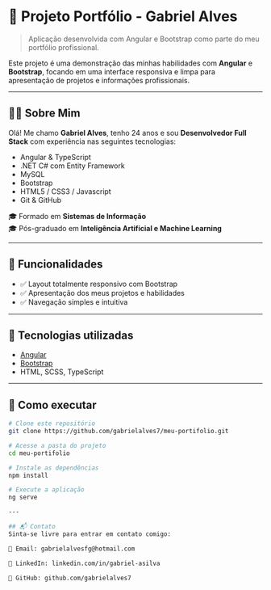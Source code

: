 # 🎯 Projeto Portfólio - Gabriel Alves

> Aplicação desenvolvida com Angular e Bootstrap como parte do meu portfólio profissional.

Este projeto é uma demonstração das minhas habilidades com **Angular** e **Bootstrap**, focando em uma interface responsiva e limpa para apresentação de projetos e informações profissionais.

---

## 🧑‍💻 Sobre Mim

Olá! Me chamo **Gabriel Alves**, tenho 24 anos e sou **Desenvolvedor Full Stack** com experiência nas seguintes tecnologias:

- Angular & TypeScript
- .NET C# com Entity Framework
- MySQL
- Bootstrap
- HTML5 / CSS3 / Javascript
- Git & GitHub

🎓 Formado em **Sistemas de Informação**  
🎓 Pós-graduado em **Inteligência Artificial e Machine Learning**

---

## 🚀 Funcionalidades

- ✅ Layout totalmente responsivo com Bootstrap
- ✅ Apresentação dos meus projetos e habilidades
- ✅ Navegação simples e intuitiva

---

## 🔧 Tecnologias utilizadas

- [Angular](https://angular.io/)
- [Bootstrap](https://getbootstrap.com/)
- HTML, SCSS, TypeScript

---

## 📂 Como executar

```bash
# Clone este repositório
git clone https://github.com/gabrielalves7/meu-portifolio.git

# Acesse a pasta do projeto
cd meu-portifolio

# Instale as dependências
npm install

# Execute a aplicação
ng serve

---

## 📬 Contato
Sinta-se livre para entrar em contato comigo:

📧 Email: gabrielalvesfg@hotmail.com

🔗 LinkedIn: linkedin.com/in/gabriel-asilva

🐙 GitHub: github.com/gabrielalves7

```

